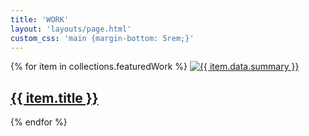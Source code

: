 ```yaml
---
title: 'WORK'
layout: 'layouts/page.html'
custom_css: 'main {margin-bottom: 5rem;}'
---
```



<div class="mc">
{% for item in collections.featuredWork %}
  <a href="{{ item.url }}">
    <img src="{{ item.data.image }}" alt="{{ item.data.summary }}"/>
    <h2>{{ item.title }}</h2>
  </a>
{% endfor %}
</div>
